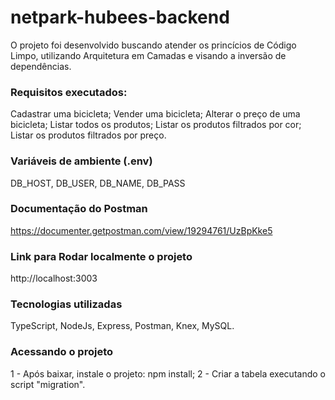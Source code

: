 # netpark-hubees-backend
O projeto foi desenvolvido buscando atender os princícios de Código Limpo, utilizando Arquitetura em Camadas e visando a inversão de dependências.

### Requisitos executados:
Cadastrar uma bicicleta;
Vender uma bicicleta;
Alterar o preço de uma bicicleta;
Listar todos os produtos;
Listar os produtos filtrados por cor;
Listar os produtos filtrados por preço.

### Variáveis de ambiente (.env)
DB_HOST, DB_USER, DB_NAME, DB_PASS

### Documentação do Postman
https://documenter.getpostman.com/view/19294761/UzBpKke5

### Link para Rodar localmente o projeto
http://localhost:3003

### Tecnologias utilizadas
TypeScript, NodeJs, Express, Postman, Knex, MySQL.

### Acessando o projeto
1 - Após baixar, instale o projeto: npm install;
2 - Criar a tabela executando o script "migration".